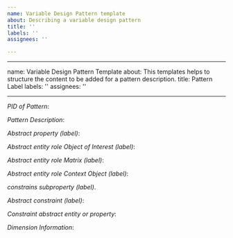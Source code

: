 ```yaml
---
name: Variable Design Pattern template
about: Describing a variable design pattern
title: ''
labels: ''
assignees: ''

---
```


---
name: Variable Design Pattern Template
about: This templates helps to structure the content to be added for a pattern description.
title: Pattern Label
labels: ''
assignees: ''

---

*PID of Pattern*:

*Pattern Description*:

*Abstract property (label)*:

*Abstract entity role Object of Interest (label)*:

*Abstract entity role Matrix (label)*:

*Abstract entity role Context Object (label)*:

*constrains subproperty (label)*.

*Abstract constraint (label)*:

*Constraint abstract entity or property*:

*Dimension Information*:
